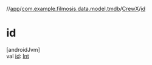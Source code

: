 //[app](../../../index.md)/[com.example.filmosis.data.model.tmdb](../index.md)/[CrewX](index.md)/[id](id.md)

# id

[androidJvm]\
val [id](id.md): [Int](https://kotlinlang.org/api/latest/jvm/stdlib/kotlin/-int/index.html)
